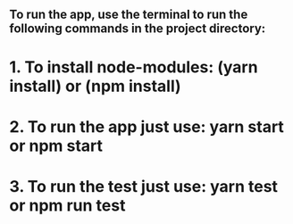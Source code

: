 ## To run the app, use the terminal to run the following commands in the project directory:
# 1. To install node-modules: (yarn install) or (npm install)
# 2. To run the app just use: yarn start or npm start
# 3. To run the test just use: yarn test or npm run test
